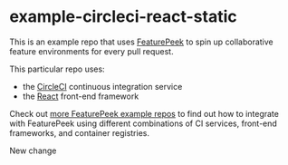 # example-circleci-react-static

This is an example repo that uses [FeaturePeek](https://featurepeek.com) to spin up collaborative feature environments for every pull request. 

This particular repo uses:
- the [CircleCI](http://circleci.com) continuous integration service
- the [React](http://reactjs.org) front-end framework

Check out [more FeaturePeek example repos](https://github.com/featurepeek?utf8=✓&q=example&type=&language=) to find out how to integrate with FeaturePeek using different combinations of CI services, front-end frameworks, and container registries. 


New change
